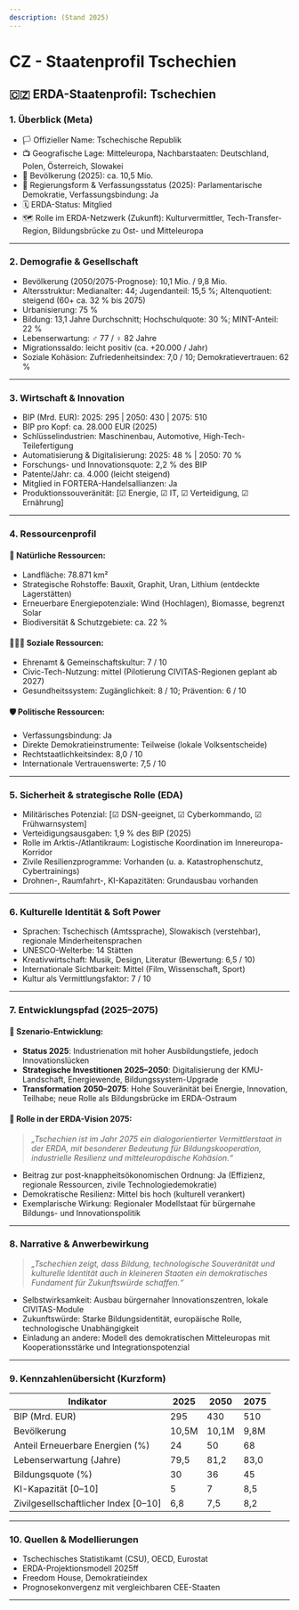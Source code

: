 ```yaml
---
description: (Stand 2025)
---
```


# CZ - Staatenprofil Tschechien

## 🇨🇿 ERDA-Staatenprofil: Tschechien

### 1. Überblick (Meta)

* 🏳️ Offizieller Name: Tschechische Republik
* 📺 Geografische Lage: Mitteleuropa, Nachbarstaaten: Deutschland, Polen, Österreich, Slowakei
* 👥 Bevölkerung (2025): ca. 10,5 Mio.
* 🧠 Regierungsform & Verfassungsstatus (2025): Parlamentarische Demokratie, Verfassungsbindung: Ja
* 🗓️ ERDA-Status: Mitglied
* 🗺️ Rolle im ERDA-Netzwerk (Zukunft): Kulturvermittler, Tech-Transfer-Region, Bildungsbrücke zu Ost- und Mitteleuropa

***

### 2. Demografie & Gesellschaft

* Bevölkerung (2050/2075-Prognose): 10,1 Mio. / 9,8 Mio.
* Altersstruktur: Medianalter: 44; Jugendanteil: 15,5 %; Altenquotient: steigend (60+ ca. 32 % bis 2075)
* Urbanisierung: 75 %
* Bildung: 13,1 Jahre Durchschnitt; Hochschulquote: 30 %; MINT-Anteil: 22 %
* Lebenserwartung: ♂ 77 / ♀ 82 Jahre
* Migrationssaldo: leicht positiv (ca. +20.000 / Jahr)
* Soziale Kohäsion: Zufriedenheitsindex: 7,0 / 10; Demokratievertrauen: 62 %

***

### 3. Wirtschaft & Innovation

* BIP (Mrd. EUR): 2025: 295 | 2050: 430 | 2075: 510
* BIP pro Kopf: ca. 28.000 EUR (2025)
* Schlüsselindustrien: Maschinenbau, Automotive, High-Tech-Teilefertigung
* Automatisierung & Digitalisierung: 2025: 48 % | 2050: 70 %
* Forschungs- und Innovationsquote: 2,2 % des BIP
* Patente/Jahr: ca. 4.000 (leicht steigend)
* Mitglied in FORTERA-Handelsallianzen: Ja
* Produktionssouveränität: \[☑ Energie, ☑ IT, ☑ Verteidigung, ☑ Ernährung]

***

### 4. Ressourcenprofil

#### 🌱 Natürliche Ressourcen:

* Landfläche: 78.871 km²
* Strategische Rohstoffe: Bauxit, Graphit, Uran, Lithium (entdeckte Lagerstätten)
* Erneuerbare Energiepotenziale: Wind (Hochlagen), Biomasse, begrenzt Solar
* Biodiversität & Schutzgebiete: ca. 22 %

#### 🧑‍🤝‍🧑 Soziale Ressourcen:

* Ehrenamt & Gemeinschaftskultur: 7 / 10
* Civic-Tech-Nutzung: mittel (Pilotierung CIVITAS-Regionen geplant ab 2027)
* Gesundheitssystem: Zugänglichkeit: 8 / 10; Prävention: 6 / 10

#### 🛡️ Politische Ressourcen:

* Verfassungsbindung: Ja
* Direkte Demokratieinstrumente: Teilweise (lokale Volksentscheide)
* Rechtstaatlichkeitsindex: 8,0 / 10
* Internationale Vertrauenswerte: 7,5 / 10

***

### 5. Sicherheit & strategische Rolle (EDA)

* Militärisches Potenzial: \[☑ DSN-geeignet, ☑ Cyberkommando, ☑ Frühwarnsystem]
* Verteidigungsausgaben: 1,9 % des BIP (2025)
* Rolle im Arktis-/Atlantikraum: Logistische Koordination im Innereuropa-Korridor
* Zivile Resilienzprogramme: Vorhanden (u. a. Katastrophenschutz, Cybertrainings)
* Drohnen-, Raumfahrt-, KI-Kapazitäten: Grundausbau vorhanden

***

### 6. Kulturelle Identität & Soft Power

* Sprachen: Tschechisch (Amtssprache), Slowakisch (verstehbar), regionale Minderheitensprachen
* UNESCO-Welterbe: 14 Stätten
* Kreativwirtschaft: Musik, Design, Literatur (Bewertung: 6,5 / 10)
* Internationale Sichtbarkeit: Mittel (Film, Wissenschaft, Sport)
* Kultur als Vermittlungsfaktor: 7 / 10

***

### 7. Entwicklungspfad (2025–2075)

#### 🔭 Szenario-Entwicklung:

* **Status 2025**: Industrienation mit hoher Ausbildungstiefe, jedoch Innovationslücken
* **Strategische Investitionen 2025–2050**: Digitalisierung der KMU-Landschaft, Energiewende, Bildungssystem-Upgrade
* **Transformation 2050–2075**: Hohe Souveränität bei Energie, Innovation, Teilhabe; neue Rolle als Bildungsbrücke im ERDA-Ostraum

#### 🚀 Rolle in der ERDA-Vision 2075:

> _„Tschechien ist im Jahr 2075 ein dialogorientierter Vermittlerstaat in der ERDA, mit besonderer Bedeutung für Bildungskooperation, industrielle Resilienz und mitteleuropäische Kohäsion.“_

* Beitrag zur post-knappheitsökonomischen Ordnung: Ja (Effizienz, regionale Ressourcen, zivile Technologiedemokratie)
* Demokratische Resilienz: Mittel bis hoch (kulturell verankert)
* Exemplarische Wirkung: Regionaler Modellstaat für bürgernahe Bildungs- und Innovationspolitik

***

### 8. Narrative & Anwerbewirkung

> _„Tschechien zeigt, dass Bildung, technologische Souveränität und kulturelle Identität auch in kleineren Staaten ein demokratisches Fundament für Zukunftswürde schaffen.“_

* Selbstwirksamkeit: Ausbau bürgernaher Innovationszentren, lokale CIVITAS-Module
* Zukunftswürde: Starke Bildungsidentität, europäische Rolle, technologische Unabhängigkeit
* Einladung an andere: Modell des demokratischen Mitteleuropas mit Kooperationsstärke und Integrationspotenzial

***

### 9. Kennzahlenübersicht (Kurzform)

| Indikator                             | 2025  | 2050  | 2075 |
| ------------------------------------- | ----- | ----- | ---- |
| BIP (Mrd. EUR)                        | 295   | 430   | 510  |
| Bevölkerung                           | 10,5M | 10,1M | 9,8M |
| Anteil Erneuerbare Energien (%)       | 24    | 50    | 68   |
| Lebenserwartung (Jahre)               | 79,5  | 81,2  | 83,0 |
| Bildungsquote (%)                     | 30    | 36    | 45   |
| KI-Kapazität \[0–10]                  | 5     | 7     | 8,5  |
| Zivilgesellschaftlicher Index \[0–10] | 6,8   | 7,5   | 8,2  |

***

### 10. Quellen & Modellierungen

* Tschechisches Statistikamt (CSU), OECD, Eurostat
* ERDA-Projektionsmodell 2025ff
* Freedom House, Demokratieindex
* Prognosekonvergenz mit vergleichbaren CEE-Staaten

***
